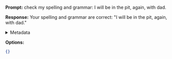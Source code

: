 **Prompt:**
check my spelling and grammar: I will be in the pit, again, with dad.

**Response:**
Your spelling and grammar are correct: "I will be in the pit, again, with dad."

<details><summary>Metadata</summary>

- Duration: 1144 ms
- Datetime: 2023-08-13T09:44:37.794147
- Model: gpt-3.5-turbo-0613

</details>

**Options:**
```json
{}
```

